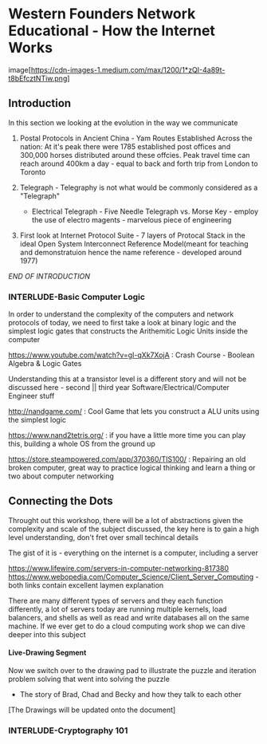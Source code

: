 # Western Founders Network Educational - How the Internet Works 

image[https://cdn-images-1.medium.com/max/1200/1*zQI-4a89t-t8bEfcztNTiw.png]

## Introduction 

In this section we looking at the evolution in the way we communicate

1. Postal Protocols in Ancient China - Yam Routes Established Across the nation: At it's peak there were 1785 established post offices and 300,000 horses distributed around these offcies. Peak travel time can reach around 400km a day - equal to back and forth trip from London to Toronto

2. Telegraph - Telegraphy is not what would be commonly considered as a "Telegraph"
      - Electrical Telegraph - Five Needle Telegraph vs. Morse Key - employ the use of electro magents - marvelous piece of engineering
      
3. First look at Internet Protocol Suite - 7 layers of Protocal Stack in the ideal Open System Interconnect Reference Model(meant for teaching and demonstratuion hence the name reference - developed around 1977)

*END OF INTRODUCTION*

### INTERLUDE-Basic Computer Logic 

In order to understand the complexity of the computers and network protocols of today, we need to first take a look at binary logic and the simplest logic gates that constructs the Arithemitic Logic Units inside the computer 

https://www.youtube.com/watch?v=gI-qXk7XojA : Crash Course - Boolean Algebra & Logic Gates

Understanding this at a transistor level is a different story and will not be discussed here - second || third year Software/Electrical/Computer Engineer stuff  

  http://nandgame.com/ : Cool Game that lets you construct a ALU units using the simplest logic
  
  https://www.nand2tetris.org/ : if you have a little more time you can play this, building a whole OS from the ground up
 
  https://store.steampowered.com/app/370360/TIS100/ : Repairing an old broken computer, great way to practice logical thinking and learn a thing or two about computer networking 
      
## Connecting the Dots

Throught out this workshop, there will be a lot of abstractions given the complexity and scale of the subject discussed, the key here is to gain a high level understanding, don't fret over small techincal details

The gist of it is - everything on the internet is a computer, including a server 

https://www.lifewire.com/servers-in-computer-networking-817380  
https://www.webopedia.com/Computer_Science/Client_Server_Computing - both links contain excellent laymen explanation 

There are many different types of servers and they each function differently, a lot of servers today are running multiple kernels, load balancers, and shells as well as read and write databases all on the same machine. If we ever get to do a cloud computing work shop we can dive deeper into this subject 

#### Live-Drawing Segment 
Now we switch over to the drawing pad to illustrate the puzzle and iteration problem solving that went into solving the puzzle

- The story of Brad, Chad and Becky and how they talk to each other 

[The Drawings will be updated onto the document]

### INTERLUDE-Cryptography 101 




       
